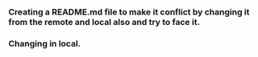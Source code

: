 ### Creating a README.md file to make it conflict by changing it from the remote and local also and try to face it.

### Changing in local.
